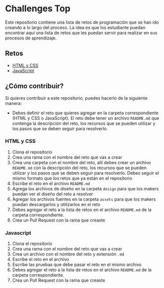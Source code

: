 # Challenges Top

Este repositorio contiene una lista de retos de programación que se han ido creando a lo largo del proceso. La idea es que los estudiante puedan encontrar aquí una lista de retos que les puedan servir para realizar en sus procesos de aprendizaje.

## Retos

- [HTML y CSS](./html-css/)
- [JavaScript](./javascript/)

## ¿Cómo contribuir?

Si quieres contribuir a este repositorio, puedes hacerlo de la siguiente manera:

- Debes definir el reto que quieres agregar en la carpeta correspondiente (HTML y CSS o JavaScript). El reto debe tener un archivo `README.md` que contenga la descripción del reto, los recursos que se pueden utilizar y los pasos que se deben seguir para resolverlo.

### HTML y CSS

1. Clona el repositorio
2. Crea una rama con el nombre del reto que vas a crear
3. Crea una carpeta con el nombre del reto, allí debes crear un archivo `README.md` con la descripción del reto, los recursos que se pueden utilizar y los pasos que se deben seguir para resolverlo. Debes seguir el mismo formato que los retos que ya están en el repositorio
4. Escribe el reto en el archivo `README.md`
5. Agrega los archivos de diseño en la carpeta `design` para que los makers puedan ver el diseño del reto a resolver
6. Agregar los archivos fuentes en la carpeta `assets` para que los makers puedan descargarlos y utilizarlos en el reto
7. Debes agregar el reto a la lista de retos en el archivo `README.md` de la carpeta correspondiente.
8. Crea un Pull Request con la rama que creaste

### Javascript

1. Clona el repositorio
2. Crea una rama con el nombre del reto que vas a crear
3. Crea un archivo con el nombre del reto y extensión `.md`
4. Escribe el reto en el archivo
5. Escribe las pruebas que debe pasar el reto en el mismo archivo
6. Debes agregar el reto a la lista de retos en el archivo `README.md` de la carpeta correspondiente.
7. Crea un Pull Request con la rama que creaste
